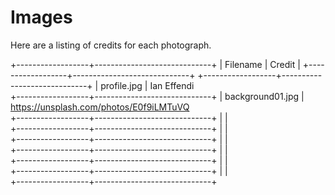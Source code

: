 # Images #

Here are a listing of credits for each photograph.

+------------------+-----------------------------+
| Filename         | Credit                      |
+------------------+-----------------------------+
+------------------+-----------------------------+
| profile.jpg      | Ian Effendi                 
+------------------+-----------------------------+
| background01.jpg | https://unsplash.com/photos/E0f9iLMTuVQ                          
+------------------+-----------------------------+
|                  |                             
+------------------+-----------------------------+
|                  |                             
+------------------+-----------------------------+
|                  |                             
+------------------+-----------------------------+
|                  |                             
+------------------+-----------------------------+
|                  |                             
+------------------+-----------------------------+
|                  |                             
+------------------+-----------------------------+